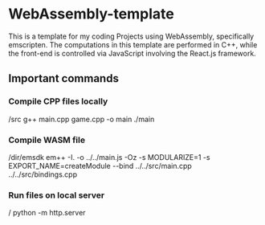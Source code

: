 # WebAssembly-template
This is a template for my coding Projects using WebAssembly, specifically emscripten. The computations in this template are performed in C++, while the front-end is controlled via JavaScript involving the React.js framework.

## Important commands
### Compile CPP files locally
/src
g++ main.cpp game.cpp -o main
./main

### Compile WASM file
/dir/emsdk
em++ -I. -o ../../main.js -Oz -s MODULARIZE=1 -s EXPORT_NAME=createModule --bind ../../src/main.cpp ../../src/bindings.cpp

### Run files on local server
/
python -m http.server

